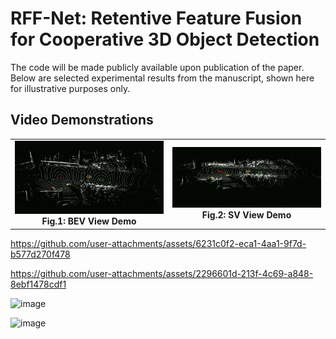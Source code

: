 # RFF-Net: Retentive Feature Fusion for Cooperative 3D Object Detection

The code will be made publicly available upon publication of the paper. Below are selected experimental results from the manuscript, shown here for illustrative purposes only.

## Video Demonstrations

<div align="center">
  <table>
    <tr>
      <td align="center">
        <img src="./videos/v2v4real-bev-10m.gif" alt="BEV View Demo" width="100%">
        <br>
        <strong>Fig.1: BEV View Demo</strong>
      </td>
      <td align="center">
        <img src="./videos/v2v4real-sv-10m.gif" alt="SV View Demo" width="100%">
        <br>
        <strong>Fig.2: SV View Demo</strong>
      </td>
    </tr>
  </table>
</div>

https://github.com/user-attachments/assets/6231c0f2-eca1-4aa1-9f7d-b577d270f478

https://github.com/user-attachments/assets/2296601d-213f-4c69-a848-8ebf1478cdf1


![image](https://github.com/user-attachments/assets/daaa897d-12ac-404b-a1a0-d55eebcc8b46)

![image](https://github.com/user-attachments/assets/26bea46c-0308-40f5-9533-2bfa13baffc9)



